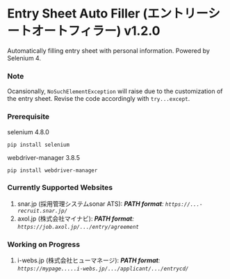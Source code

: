 # Entry Sheet Auto Filler (エントリーシートオートフィラー) v1.2.0
Automatically filling entry sheet with personal information. Powered by Selenium 4.

### Note
Ocansionally, `NoSuchElementException` will raise due to the customization of the entry sheet. Revise the code accordingly with `try...except`.

### Prerequisite
selenium 4.8.0
```
pip install selenium
```
webdriver-manager 3.8.5
```
pip install webdriver-manager
```
### Currently Supported Websites
1. snar.jp (採用管理システムsonar ATS): ***PATH format**: `https://...-recruit.snar.jp/`*
2. axol.jp (株式会社マイナビ): ***PATH format**: `https://job.axol.jp/.../entry/agreement`*

### Working on Progress
1. i-webs.jp (株式会社ヒューマネージ): ***PATH format**: `https://mypage.....i-webs.jp/.../applicant/.../entrycd/`*
